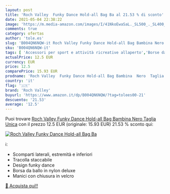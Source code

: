 ```yaml
---
layout: post
title: 'Roch Valley  Funky Dance Hold-all Bag Ba al 21.53 % di sconto'
date: 2021-05-04 22:38:22
image: 'https://m.media-amazon.com/images/I/41NkoEwaSaL._SL500_._SL400_.jpg'
comments: true
category: ofertas
author: 'tole.es'
slug: 'B004QN6NQW-it Roch Valley Funky Dance Hold-all Bag Bambina Nero Taglia...'
sku: 'B004QN6NQW-it'
tags: [ 'Accessori per sport e attività ricreative allaperto','Borse da palestra','Borsoni da palestra','Sport e tempo libero','roch valley', ]
actualPrice: 12.5 EUR
currency: EUR
price: 12.5
comparePrice: 15.93 EUR
prodname: 'Roch Valley  Funky Dance Hold-all Bag Bambina  Nero  Taglia Unica'
country: 'it'
flag: '🇮🇹'
brand: 'Roch Valley'
buyurl: 'https://www.amazon.it/dp/B004QN6NQW/?tag=tolees00-21'
descuento: '21.53'
average: '12.5'
---
```


Puoi trovare [Roch Valley  Funky Dance Hold-all Bag Bambina  Nero  Taglia Unica](https://www.amazon.it/dp/B004QN6NQW/?tag=tolees00-21) con il prezzo 12.5 EUR (originale: 15.93 EUR) 21.53 % sconto qui:

[![Roch Valley  Funky Dance Hold-all Bag Ba](https://m.media-amazon.com/images/I/41NkoEwaSaL._SL500_._SL400_.jpg)](https://www.amazon.it/dp/B004QN6NQW/?tag=tolees00-21)

ℹ️:

- Scomparti laterali, estremità e inferiori
- Tracolla staccabile
- Design funky dance
- Borsa da ballo in nylon deluxe
- Manici con chiusura in velcro

[🛒 Acquista qui!!](https://www.amazon.it/dp/B004QN6NQW/?tag=tolees00-21)
